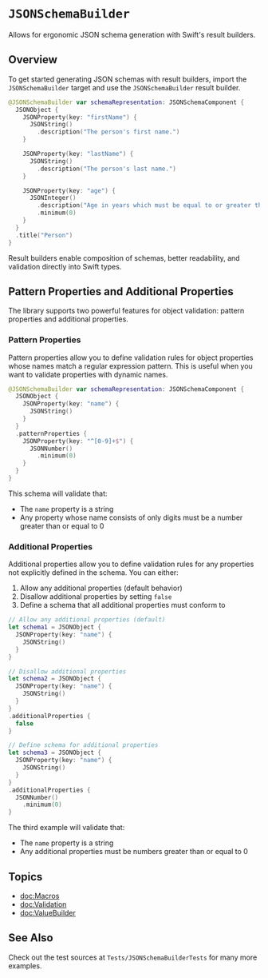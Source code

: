# ``JSONSchemaBuilder``

Allows for ergonomic JSON schema generation with Swift's result builders.

## Overview

To get started generating JSON schemas with result builders, import the `JSONSchemaBuilder` target and use the ``JSONSchemaBuilder`` result builder.

```swift
@JSONSchemaBuilder var schemaRepresentation: JSONSchemaComponent {
  JSONObject {
    JSONProperty(key: "firstName") {
      JSONString()
        .description("The person's first name.")
    }

    JSONProperty(key: "lastName") {
      JSONString()
        .description("The person's last name.")
    }

    JSONProperty(key: "age") {
      JSONInteger()
        .description("Age in years which must be equal to or greater than zero.")
        .minimum(0)
    }
  }
  .title("Person")
}
```

Result builders enable composition of schemas, better readability, and validation directly into Swift types.

## Pattern Properties and Additional Properties

The library supports two powerful features for object validation: pattern properties and additional properties.

### Pattern Properties

Pattern properties allow you to define validation rules for object properties whose names match a regular expression pattern. This is useful when you want to validate properties with dynamic names.

```swift
@JSONSchemaBuilder var schemaRepresentation: JSONSchemaComponent {
  JSONObject {
    JSONProperty(key: "name") {
      JSONString()
    }
  }
  .patternProperties {
    JSONProperty(key: "^[0-9]+$") {
      JSONNumber()
        .minimum(0)
    }
  }
}
```

This schema will validate that:
- The `name` property is a string
- Any property whose name consists of only digits must be a number greater than or equal to 0

### Additional Properties

Additional properties allow you to define validation rules for any properties not explicitly defined in the schema. You can either:
1. Allow any additional properties (default behavior)
2. Disallow additional properties by setting `false`
3. Define a schema that all additional properties must conform to

```swift
// Allow any additional properties (default)
let schema1 = JSONObject {
  JSONProperty(key: "name") {
    JSONString()
  }
}

// Disallow additional properties
let schema2 = JSONObject {
  JSONProperty(key: "name") {
    JSONString()
  }
}
.additionalProperties {
  false
}

// Define schema for additional properties
let schema3 = JSONObject {
  JSONProperty(key: "name") {
    JSONString()
  }
}
.additionalProperties {
  JSONNumber()
    .minimum(0)
}
```

The third example will validate that:
- The `name` property is a string
- Any additional properties must be numbers greater than or equal to 0

## Topics

- <doc:Macros>
- <doc:Validation>
- <doc:ValueBuilder>

## See Also

Check out the test sources at `Tests/JSONSchemaBuilderTests` for many more examples.
